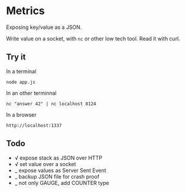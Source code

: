 Metrics
=======

Exposing key/value as a JSON.

Write value on a socket, with `nc` or other low tech tool. Read it with curl.

Try it
------

In a terminal

    node app.js

In an other terminnal

    nc "answer 42" | nc localhost 8124

In a browser

    http://localhost:1337

Todo
----

 * √ expose stack as JSON over HTTP
 * √ set value over a socket
 * _ expose values as Server Sent Event
 * _ backup JSON file for crash proof
 * _ not only GAUGE, add COUNTER type
